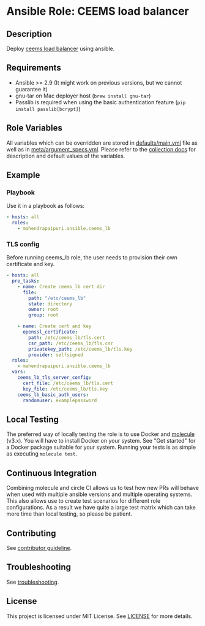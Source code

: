 # Ansible Role: CEEMS load balancer

## Description

Deploy [ceems load balancer](https://github.com/mahendrapaipuri/ceems) using ansible.

## Requirements

- Ansible >= 2.9 (It might work on previous versions, but we cannot guarantee it)
- gnu-tar on Mac deployer host (`brew install gnu-tar`)
- Passlib is required when using the basic authentication feature (`pip install passlib[bcrypt]`)

## Role Variables

All variables which can be overridden are stored in [defaults/main.yml](defaults/main.yml) file as well as in [meta/argument_specs.yml](meta/argument_specs.yml).
Please refer to the [collection docs](https://mahendrapaipuri.github.io/ansible/branch/main/ceems_lb_role.html) for description and default values of the variables.

## Example

### Playbook

Use it in a playbook as follows:
```yaml
- hosts: all
  roles:
    - mahendrapaipuri.ansible.ceems_lb
```

### TLS config

Before running ceems_lb role, the user needs to provision their own certificate and key.
```yaml
- hosts: all
  pre_tasks:
    - name: Create ceems_lb cert dir
      file:
        path: "/etc/ceems_lb"
        state: directory
        owner: root
        group: root

    - name: Create cert and key
      openssl_certificate:
        path: /etc/ceems_lb/tls.cert
        csr_path: /etc/ceems_lb/tls.csr
        privatekey_path: /etc/ceems_lb/tls.key
        provider: selfsigned
  roles:
    - mahendrapaipuri.ansible.ceems_lb
  vars:
    ceems_lb_tls_server_config:
      cert_file: /etc/ceems_lb/tls.cert
      key_file: /etc/ceems_lb/tls.key
    ceems_lb_basic_auth_users:
      randomuser: examplepassword
```


## Local Testing

The preferred way of locally testing the role is to use Docker and [molecule](https://github.com/ansible-community/molecule) (v3.x). You will have to install Docker on your system. See "Get started" for a Docker package suitable for your system. Running your tests is as simple as executing `molecule test`.

## Continuous Integration

Combining molecule and circle CI allows us to test how new PRs will behave when used with multiple ansible versions and multiple operating systems. This also allows use to create test scenarios for different role configurations. As a result we have quite a large test matrix which can take more time than local testing, so please be patient.

## Contributing

See [contributor guideline](../../CONTRIBUTING.md).

## Troubleshooting

See [troubleshooting](TROUBLESHOOTING.md).

## License

This project is licensed under MIT License. See [LICENSE](../../LICENSE) for more details.
